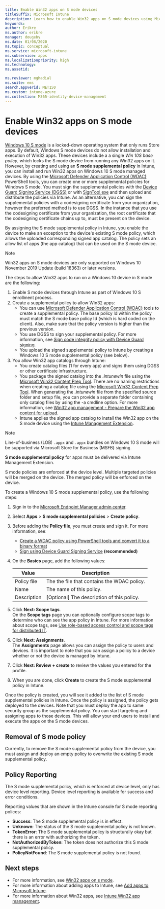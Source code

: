 ```yaml
---
title: Enable Win32 apps on S mode devices
titleSuffix: Microsoft Intune
description: Learn how to enable Win32 apps on S mode devices using Microsoft Intune.
keywords:
author: Erikre
ms.author: erikre
manager: dougeby
ms.date: 01/08/2020
ms.topic: conceptual
ms.service: microsoft-intune
ms.subservice: apps
ms.localizationpriority: high
ms.technology:
ms.assetid: 

ms.reviewer: mghadial
ms.suite: ems
search.appverid: MET150
ms.custom: intune-azure
ms.collection: M365-identity-device-management
---
```


# Enable Win32 apps on S mode devices

[Windows 10 S mode](https://docs.microsoft.com/windows/deployment/s-mode) is a locked-down operating system that only runs Store apps. By default, Windows S mode devices do not allow installation and execution of Win32 apps. These devices include a a single *Win 10S base policy*, which locks the S mode device from running any Win32 apps on it. However, by creating and using an **S mode supplemental policy** in Intune, you can install and run Win32 apps on Windows 10 S mode managed devices. By using the [Microsoft Defender Application Control (WDAC)](https://docs.microsoft.com/windows/security/threat-protection/windows-defender-application-control/windows-defender-application-control) PowerShell tools, you can create one or more supplemental policies for Windows S mode. You must sign the supplemental policies with the [Device Guard Signing Service (DGSS)](https://go.microsoft.com/fwlink/?linkid=2095629) or with [SignTool.exe](https://docs.microsoft.com/windows/security/threat-protection/windows-defender-application-control/use-signed-policies-to-protect-windows-defender-application-control-against-tampering) and then upload and distribute the policies via Intune. As an alternative, you can sign the supplemental policies with a codesigning certificate from your organization, however the preferred method is to use DGSS. In the instance that you use the codesigning certificate from your organization, the root certificate that the codesigning certificate chains up to, must be present on the device.

By assigning the S mode supplemental policy in Intune, you enable the device to make an exception to the device's existing S mode policy, which allows the uploaded corresponding signed app catalog. The policy sets an allow list of apps (the app catalog) that can be used on the S mode device.

> [!NOTE]
> Win32 apps on S mode devices are only supported on Windows 10 November 2019 Update (build 18363) or later versions.

<!-- Add WDAC tooling diagram  -->

The steps to allow Win32 apps to run on a Windows 10 device in S mode are the following:

1. Enable S mode devices through Intune as part of Windows 10 S enrollment process.
2. Create a supplemental policy to allow Win32 apps:
   - You can use [Microsoft Defender Application Control (WDAC)](https://docs.microsoft.com/windows/security/threat-protection/windows-defender-application-control/windows-defender-application-control) tools to create a supplemental policy. The base policy Id within the policy must match the S mode base policy Id (which is hard coded on the client)​. Also, make sure that the policy version is higher than the previous version.
   - You use DGSS to sign your supplemental policy. For more information, see [Sign code integrity policy with Device Guard signing](https://docs.microsoft.com/microsoft-store/sign-code-integrity-policy-with-device-guard-signing).
   - You upload the signed supplemental policy to Intune by creating a Windows 10 S mode supplemental policy (see below).
3. You allow Win32 app catalogs through Intune:
   - You create catalog files (1 for every app) and signs them using DGSS or other certificate infrastructure.
   - You package the signed catalog into the *.intunewin* file using the [Microsoft Win32 Content Prep Tool](https://go.microsoft.com/fwlink/?linkid=2065730). There are no naming restrictions when creating a catalog file using the [Microsoft Win32 Content Prep Tool](https://go.microsoft.com/fwlink/?linkid=2065730). When generating the *.intunewin* file from the specified source folder and setup file, you can provide a separate folder containing only catalog files by using the -a cmdline option. For more information, see [Win32 app management - Prepare the Win32 app content for upload](apps-win32-app-management.md#prepare-the-win32-app-content-for-upload).
   - Intune applies the signed app catalog to install the Win32 app on the S mode device using the [Intune Management Extension](intune-management-extension.md).

> [!NOTE]
> Line-of-business (LOB) `.appx` and `.appx` bundles on Windows 10 S mode will be supported via Microsoft Store for Business (MSFB) signing.
>
> **S mode supplemental policy** for apps must be delivered via Intune Management Extension.
>
> S mode policies are enforced at the device level. Multiple targeted policies will be merged on the device. The merged policy will be enforced on the device.

To create a Windows 10 S mode supplemental policy, use the following steps:

1. Sign in to the [Microsoft Endpoint Manager admin center](https://go.microsoft.com/fwlink/?linkid=2109431).
2. Select **Apps** > **S mode supplemental policies** > **Create policy**.
3. Before adding the **Policy file**, you must create and sign it. For more information, see:
    - [Create a WDAC policy using PowerShell tools and convert it to a binary format](https://go.microsoft.com/fwlink/?linkid=2095387)
    - [Sign using Device Guard Signing Service](https://go.microsoft.com/fwlink/?linkid=2095629) **(recommended)**

4. On the **Basics** page, add the following values:

    | Value | Description |
    |--------------|------------------------------------------------|
    | Policy file | The the file that contains the WDAC policy. |
    | Name | The name of this policy. |
    | Description | [Optional] The description of this policy. |

5. Click **Next: Scope tags**.<br>
   On the **Scope tags** page you can optionally configure scope tags to determine who can see the app policy in Intune. For more information about scope tags, see [Use role-based access control and scope tags for distributed IT](../fundamentals/scope-tags.md).

6. Click **Next: Assignments**.<br>
   The **Assignments** page allows you can assign the policy to users and devices. It is important to note that you can assign a policy to a device whether or not the device is managed by Intune.
7. Click **Next: Review + create** to review the values you entered for the profile.
8. When you are done, click **Create** to create the S mode supplemental policy in Intune.

Once the policy is created, you will see it added to the list of S mode supplemental policies in Intune. Once the policy is assigned, the policy gets deployed to the devices. Note that you must deploy the app to same security group as the supplemental policy​. You can start targeting and assigning apps to those devices. This will allow your end users to install and execute the apps on the S mode devices.

## Removal of S mode policy

Currently, to remove the S mode supplemental policy from the device, you must assign and deploy an empty policy to overwrite the existing S mode supplemental policy.

## Policy Reporting​

The S mode supplemental policy, which is enforced at device level, only has device level reporting.​ Device level reporting is available for success and error conditions.

Reporting values that are shown in the Intune console for S mode reporting polices:
- **Success**: The S mode supplemental policy is in effect.
- **Unknown**: The status of the S mode supplemental policy is not known.
- **TokenError**: The S mode supplemental policy is structurally okay but there is an error with authorizing the token.
- **NotAuthorizedByToken**: The token does not authorize this S mode supplemental policy.
- **PolicyNotFound**: The S mode supplemental policy is not found.

## Next steps

- For more information, see [Win32 apps on s mode](https://docs.microsoft.com/windows/security/threat-protection/windows-defender-application-control/lob-win32-apps-on-s).
- For more information about adding apps to Intune, see [Add apps to Microsoft Intune](apps-add.md).
- For more information about Win32 apps, see [Intune Win32 app management](apps-win32-app-management.md).
